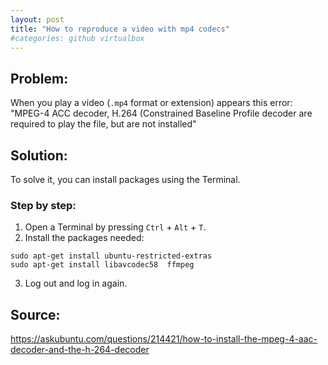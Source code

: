 ```yaml
---
layout: post
title: "How to reproduce a video with mp4 codecs"
#categories: github virtualbox
---
```


## Problem: 

When you play a video (`.mp4` format or extension) appears this error: 
"MPEG-4 ACC decoder, H.264 (Constrained Baseline Profile decoder are required to play the file, but are not installed"

## Solution:
To solve it, you can install packages using the Terminal.

### Step by step:

1. Open a Terminal by pressing `Ctrl` + `Alt` + `T`.
2. Install the packages needed:
```
sudo apt-get install ubuntu-restricted-extras
sudo apt-get install libavcodec58  ffmpeg
```

3. Log out and log in again.


## Source:

<https://askubuntu.com/questions/214421/how-to-install-the-mpeg-4-aac-decoder-and-the-h-264-decoder>
